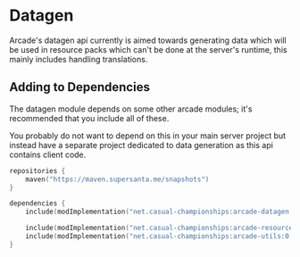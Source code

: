 # Datagen

Arcade's datagen api currently is aimed towards generating data which will be used in
resource packs which can't be done at the server's runtime, this mainly includes handling
translations.

## Adding to Dependencies

The datagen module depends on some other arcade modules; it's recommended that you
include all of these.

You probably do not want to depend on this in your main server project but instead
have a separate project dedicated to data generation as this api contains client code.

```kts
repositories {
    maven("https://maven.supersanta.me/snapshots")
}

dependencies {
    include(modImplementation("net.casual-championships:arcade-datagen:0.3.0-alpha.12+1.21.1")!!)

    include(modImplementation("net.casual-championships:arcade-resource-pack:0.3.0-alpha.12+1.21.1")!!)
    include(modImplementation("net.casual-championships:arcade-utils:0.3.0-alpha.12+1.21.1")!!)
}
```
